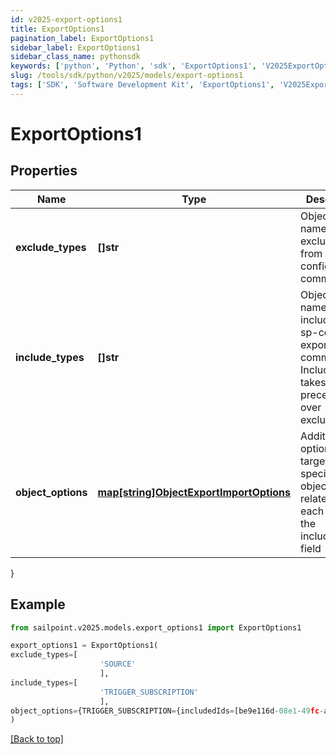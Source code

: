```yaml
---
id: v2025-export-options1
title: ExportOptions1
pagination_label: ExportOptions1
sidebar_label: ExportOptions1
sidebar_class_name: pythonsdk
keywords: ['python', 'Python', 'sdk', 'ExportOptions1', 'V2025ExportOptions1'] 
slug: /tools/sdk/python/v2025/models/export-options1
tags: ['SDK', 'Software Development Kit', 'ExportOptions1', 'V2025ExportOptions1']
---
```


# ExportOptions1


## Properties

Name | Type | Description | Notes
------------ | ------------- | ------------- | -------------
**exclude_types** | **[]str** | Object type names to be excluded from an sp-config export command. | [optional] 
**include_types** | **[]str** | Object type names to be included in an sp-config export command. IncludeTypes takes precedence over excludeTypes. | [optional] 
**object_options** | [**map[string]ObjectExportImportOptions**](object-export-import-options) | Additional options targeting specific objects related to each item in the includeTypes field | [optional] 
}

## Example

```python
from sailpoint.v2025.models.export_options1 import ExportOptions1

export_options1 = ExportOptions1(
exclude_types=[
                    'SOURCE'
                    ],
include_types=[
                    'TRIGGER_SUBSCRIPTION'
                    ],
object_options={TRIGGER_SUBSCRIPTION={includedIds=[be9e116d-08e1-49fc-ab7f-fa585e96c9e4], includedNames=[Test 2]}}
)

```
[[Back to top]](#) 


